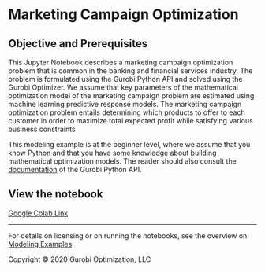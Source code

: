 # Marketing Campaign Optimization

## Objective and Prerequisites

This Jupyter Notebook describes a marketing campaign optimization problem that is common in the banking and financial 
services industry. The problem is formulated using the Gurobi Python API and solved using the Gurobi Optimizer. We assume 
that key parameters of the mathematical optimization model of the marketing campaign problem are estimated using machine 
learning predictive response models. The marketing campaign optimization problem entails determining which products to 
offer to each customer in order to maximize total expected profit while satisfying various business constraints

This modeling example is at the beginner level, where we assume that you know Python and that you have some knowledge about 
building mathematical optimization models. 
The reader should also consult the  [documentation](https://www.gurobi.com/resources/?category-filter=documentation)
of the Gurobi Python API.


## View the notebook

[Google Colab Link](https://colab.research.google.com/github/Gurobi/marketing_campaign_optimization/marketing_campaign_optimization_gcl.ipynb)


----
For details on licensing or on running the notebooks, see the overview on [Modeling Examples](../)


Copyright © 2020 Gurobi Optimization, LLC
